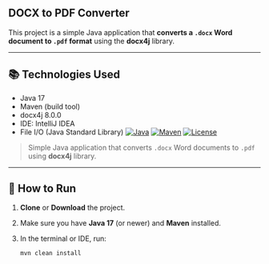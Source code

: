 ## DOCX to PDF Converter

This project is a simple Java application that **converts a `.docx` Word document to `.pdf` format** using the **docx4j** library.

----

## 📚 Technologies Used

- Java 17
- Maven (build tool)
- docx4j 8.0.0
- IDE: IntelliJ IDEA 
- File I/O (Java Standard Library)
[![Java](https://img.shields.io/badge/Java-17+-blue.svg)](https://adoptopenjdk.net/)
[![Maven](https://img.shields.io/badge/Maven-Build-Passing-brightgreen.svg)](https://maven.apache.org/)
[![License](https://img.shields.io/badge/License-MIT-lightgrey.svg)](LICENSE)

> Simple Java application that converts `.docx` Word documents to `.pdf` using **docx4j** library.

---

## 🚀 How to Run

1. **Clone** or **Download** the project.
2. Make sure you have **Java 17** (or newer) and **Maven** installed.
3. In the terminal or IDE, run:

   ```bash
   mvn clean install
   ```


